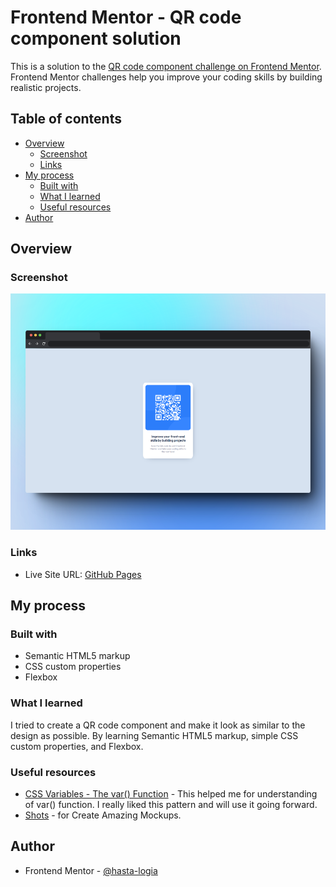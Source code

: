 # Frontend Mentor - QR code component solution

This is a solution to the [QR code component challenge on Frontend Mentor](https://www.frontendmentor.io/challenges/qr-code-component-iux_sIO_H). Frontend Mentor challenges help you improve your coding skills by building realistic projects.

## Table of contents

-   [Overview](#overview)
    -   [Screenshot](#screenshot)
    -   [Links](#links)
-   [My process](#my-process)
    -   [Built with](#built-with)
    -   [What I learned](#what-i-learned)
    -   [Useful resources](#useful-resources)
-   [Author](#author)

## Overview

### Screenshot

![](./images/screenshot_qrcode-fmc.png)

### Links

-   Live Site URL: [GitHub Pages](https://hasta-logia.github.io/qrcode-fmc.github.io/)

## My process

### Built with

-   Semantic HTML5 markup
-   CSS custom properties
-   Flexbox

### What I learned

I tried to create a QR code component and make it look as similar to the design as possible. By learning Semantic HTML5 markup, simple CSS custom properties, and Flexbox.

### Useful resources

-   [CSS Variables - The var() Function](https://www.w3schools.com/css/css3_variables.asp) - This helped me for understanding of var() function. I really liked this pattern and will use it going forward.
-   [Shots](https://shots.so/) - for Create Amazing Mockups.

## Author

-   Frontend Mentor - [@hasta-logia](https://www.frontendmentor.io/profile/hasta-logia)
